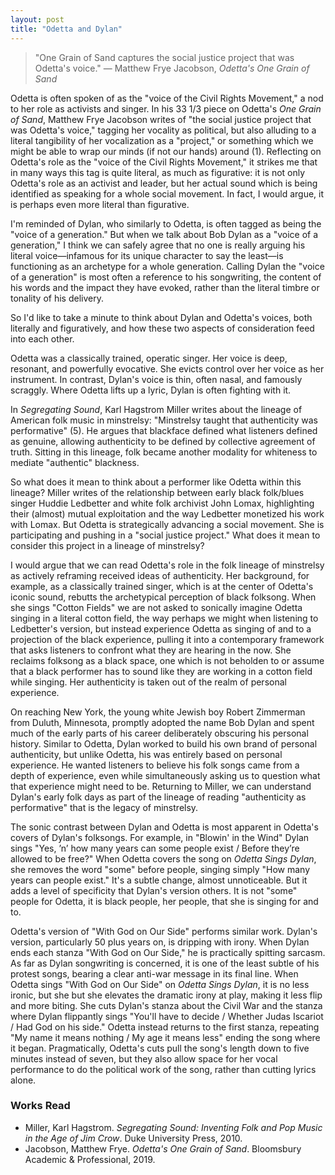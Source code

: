 ```yaml
---
layout: post
title: "Odetta and Dylan"
---
```


> "One Grain of Sand captures the social justice project that was Odetta's voice."  — Matthew Frye Jacobson, *Odetta's One Grain of Sand*

Odetta is often spoken of as the "voice of the Civil Rights Movement," a nod to her role as activists and singer. In his 33 1/3 piece on Odetta's *One Grain of Sand*, Matthew Frye Jacobson writes of "the social justice project that was Odetta's voice," tagging her vocality as political, but also alluding to a literal tangibility of her vocalization as a "project," or something which we might be able to wrap our minds (if not our hands) around (1). Reflecting on Odetta's role as the "voice of the Civil Rights Movement," it strikes me that in many ways this tag is quite literal, as much as figurative: it is not only Odetta's role as an activist and leader, but her actual sound which is being identified as speaking for a whole social movement. In fact, I would argue, it is perhaps even more literal than figurative. 

I'm reminded of Dylan, who similarly to Odetta, is often tagged as being the "voice of a generation." But when we talk about Bob Dylan as a "voice of a generation," I think we can safely agree that no one is really arguing his literal voice—infamous for its unique character to say the least—is functioning as an archetype for a whole generation. Calling Dylan the "voice of a generation" is most often a reference to his songwriting, the content of his words and the impact they have evoked, rather than the literal timbre or tonality of his delivery. 

So I'd like to take a minute to think about Dylan and Odetta's voices, both literally and figuratively, and how these two aspects of consideration feed into each other. 

Odetta was a classically trained, operatic singer. Her voice is deep, resonant, and powerfully evocative. She evicts control over her voice as her instrument. In contrast, Dylan's voice is thin, often nasal, and famously scraggly. Where Odetta lifts up a lyric, Dylan is often fighting with it. 

In *Segregating Sound*, Karl Hagstrom Miller writes about the lineage of American folk music in minstrelsy: "Minstrelsy taught that authenticity was performative" (5). He argues that blackface defined what listeners defined as genuine, allowing authenticity to be defined by collective agreement of truth. Sitting in this lineage, folk became another modality for whiteness to mediate "authentic" blackness. 

So what does it mean to think about a performer like Odetta within this lineage? Miller writes of the relationship between early black folk/blues singer Huddie Ledbetter and white folk archivist John Lomax, highlighting their (almost) mutual exploitation and the way Ledbetter monetized his work with Lomax. But Odetta is strategically advancing a social movement. She is participating and pushing in a "social justice project." What does it mean to consider this project in a lineage of minstrelsy? 

I would argue that we can read Odetta's role in the folk lineage of minstrelsy as actively reframing received ideas of authenticity. Her background, for example, as a classically trained singer, which is at the center of Odetta's iconic sound, rebutts the archetypical perception of black folksong. When she sings "Cotton Fields" we are not asked to sonically imagine Odetta singing in a literal cotton field, the way perhaps we might when listening to Ledbetter's version, but instead experience Odetta as singing of and to a projection of the black experience, pulling it into a contemporary framework that asks listeners to confront what they are hearing in the now. She reclaims folksong as a black space, one which is not beholden to or assume that a black performer has to sound like they are working in a cotton field while singing. Her authenticity is taken out of the realm of personal experience. 

On reaching New York, the young white Jewish boy Robert Zimmerman from Duluth, Minnesota, promptly adopted the name Bob Dylan and spent much of the early parts of his career deliberately obscuring his personal history. Similar to Odetta, Dylan worked to build his own brand of personal authenticity, but unlike Odetta, his was entirely based on personal experience. He wanted listeners to believe his folk songs came from a depth of experience, even while simultaneously asking us to question what that experience might need to be. Returning to Miller, we can understand Dylan's early folk days as part of the lineage of reading "authenticity as performative" that is the legacy of minstrelsy. 

The sonic contrast between Dylan and Odetta is most apparent in Odetta's covers of Dylan's folksongs. For example, in "Blowin' in the Wind" Dylan sings "Yes, ’n’ how many years can some people exist / Before they’re allowed to be free?" When Odetta covers the song on *Odetta Sings Dylan*, she removes the word "some" before people, singing simply "How many years can people exist." It's a subtle change, almost unnoticeable. But it adds a level of specificity that Dylan's version others. It is not "some" people for Odetta, it is black people, her people, that she is singing for and to. 

Odetta's version of "With God on Our Side" performs similar work. Dylan's version, particularly 50 plus years on, is dripping with irony. When Dylan ends each stanza "With God on Our Side," he is practically spitting sarcasm. As far as Dylan songwriting is concerned, it is one of the least subtle of his protest songs, bearing a clear anti-war message in its final line. When Odetta sings "With God on Our Side" on *Odetta Sings Dylan*, it is no less ironic, but she but she elevates the dramatic irony at play, making it less flip and more biting. She cuts Dylan's stanza about the Civil War and the stanza where Dylan flippantly sings "You'll have to decide / Whether Judas Iscariot / Had God on his side." Odetta instead returns to the first stanza, repeating "My name it means nothing / My age it means less" ending the song where it began. Pragmatically, Odetta's cuts pull the song's length down to five minutes instead of seven, but they also allow space for her vocal performance to do the political work of the song, rather than cutting lyrics alone.

### Works Read

- Miller, Karl Hagstrom. *Segregating Sound: Inventing Folk and Pop Music in the Age of Jim Crow*. Duke University Press, 2010.
- Jacobson, Matthew Frye. *Odetta's One Grain of Sand*. Bloomsbury Academic & Professional, 2019.